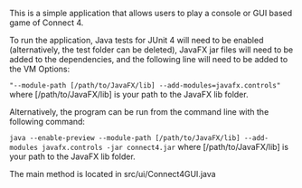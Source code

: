 This is a simple application that allows users to play a console or GUI based game of Connect 4.

To run the application, Java tests for JUnit 4 will need to be enabled (alternatively, the test 
folder can be deleted), JavaFX jar files will need to be added to the dependencies, and the 
following line will need to be added to the VM Options: 

``` "--module-path [/path/to/JavaFX/lib] --add-modules=javafx.controls" ```
where [/path/to/JavaFX/lib] is your path to the JavaFX lib folder.

Alternatively, the program can be run from the command line with the following command:

```java --enable-preview --module-path [/path/to/JavaFX/lib] --add-modules javafx.controls -jar connect4.jar``` where [/path/to/JavaFX/lib] is your path to the JavaFX lib folder.

The main method is located in src/ui/Connect4GUI.java

